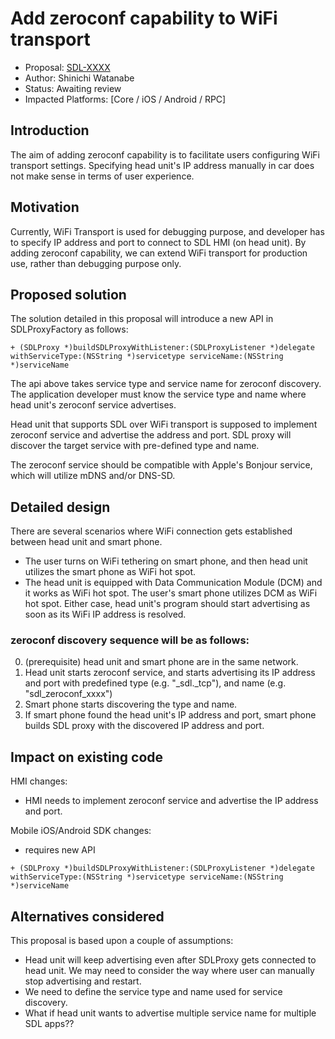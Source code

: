 # Add zeroconf capability to WiFi transport

* Proposal: [SDL-XXXX](XXXX-add-zeroconf-capability.md)
* Author: Shinichi Watanabe
* Status: Awaiting review
* Impacted Platforms: [Core / iOS / Android / RPC]

## Introduction

The aim of adding zeroconf capability is to facilitate users configuring WiFi transport settings. Specifying head unit's IP address manually in car does not make sense in terms of user experience.

## Motivation

Currently, WiFi Transport is used for debugging purpose, and developer has to specify IP address and port to connect to SDL HMI (on head unit). By adding zeroconf capability, we can extend WiFi transport for production use, rather than debugging purpose only.

## Proposed solution

The solution detailed in this proposal will introduce a new API in SDLProxyFactory as follows:
```
+ (SDLProxy *)buildSDLProxyWithListener:(SDLProxyListener *)delegate withServiceType:(NSString *)servicetype serviceName:(NSString *)serviceName
```

The api above takes service type and service name for zeroconf discovery. The application developer must know the service type and name where head unit's zeroconf service advertises.

Head unit that supports SDL over WiFi transport is supposed to implement zeroconf service and advertise the address and port. SDL proxy will discover the target service with pre-defined type and name.

The zeroconf service should be compatible with Apple's Bonjour service, which will utilize mDNS and/or DNS-SD.

## Detailed design

There are several scenarios where WiFi connection gets established between head unit and smart phone.
* The user turns on WiFi tethering on smart phone, and then head unit utilizes the smart phone as WiFi hot spot.
* The head unit is equipped with Data Communication Module (DCM) and it works as WiFi hot spot. The user's smart phone utilizes DCM as WiFi hot spot.
Either case, head unit's program should start advertising as soon as its WiFi IP address is resolved.

### zeroconf discovery sequence will be as follows:
0. (prerequisite) head unit and smart phone are in the same network.
1. Head unit starts zeroconf service, and starts advertising its IP address and port with predefined type (e.g. "_sdl._tcp"), and name (e.g. "sdl_zeroconf_xxxx")
2. Smart phone starts discovering the type and name.
3. If smart phone found the head unit's IP address and port, smart phone builds SDL proxy with the discovered IP address and port.

## Impact on existing code

HMI changes:
*	HMI needs to implement zeroconf service and advertise the IP address and port.

Mobile iOS/Android SDK changes:
*	requires new API
```
+ (SDLProxy *)buildSDLProxyWithListener:(SDLProxyListener *)delegate withServiceType:(NSString *)servicetype serviceName:(NSString *)serviceName
```

## Alternatives considered

This proposal is based upon a couple of assumptions:
* Head unit will keep advertising even after SDLProxy gets connected to head unit. We may need to consider the way where user can manually stop advertising and restart.
* We need to define the service type and name used for service discovery.
* What if head unit wants to advertise multiple service name for multiple SDL apps??
